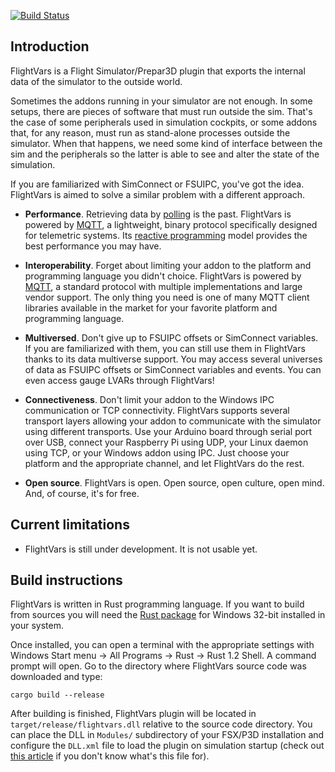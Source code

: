 [![Build Status](https://ci.appveyor.com/api/projects/status/ax4o4hx5esea120a?svg=true)](https://ci.appveyor.com/project/apoloval/flightvars)

## Introduction

FlightVars is a Flight Simulator/Prepar3D plugin that exports the internal
data of the simulator to the outside world.

Sometimes the addons running in your simulator are not enough. In some
setups, there are pieces of software that must run outside the sim. That's
the case of some peripherals used in simulation cockpits, or some addons
that, for any reason, must run as stand-alone processes outside the simulator.
When that happens, we need some kind of interface between the sim and the
peripherals so the latter is able to see and alter the state of the simulation.  

If you are familiarized with SimConnect or FSUIPC, you've got the idea.
FlightVars is aimed to solve a similar problem with a different approach.

* **Performance**. Retrieving data by [polling][r1] is the past. FlightVars
is powered by [MQTT][r2], a lightweight, binary protocol specifically designed
for telemetric systems. Its [reactive programming][r3] model provides the best
performance you may have.

* **Interoperability**. Forget about limiting your addon to the platform and
programming language you didn't choice. FlightVars is powered by [MQTT][r2],
a standard protocol with multiple implementations and large vendor support.
The only thing you need is one of many MQTT client libraries available in the
market for your favorite platform and programming language.

* **Multiversed**. Don't give up to FSUIPC offsets or SimConnect variables.
If you are familiarized with them, you can still use them in FlightVars thanks
to its data multiverse support. You may access several universes of data as
FSUIPC offsets or SimConnect variables and events. You can even access gauge
LVARs through FlightVars!

* **Connectiveness**. Don't limit your addon to the Windows IPC communication
or TCP connectivity. FlightVars supports several transport layers allowing
your addon to communicate with the simulator using different transports.
Use your Arduino board through serial port over USB, connect your Raspberry
Pi using UDP, your Linux daemon using TCP, or your Windows addon using IPC.
Just choose your platform and the appropriate channel, and let FlightVars
do the rest.

* **Open source**. FlightVars is open. Open source, open culture, open mind.
And, of course, it's for free.

## Current limitations

* FlightVars is still under development. It is not usable yet.

## Build instructions

FlightVars is written in Rust programming language. If you want to build from
sources you will need the [Rust package][r4] for Windows 32-bit installed in
your system.

Once installed, you can open a terminal with the appropriate settings with
Windows Start menu -> All Programs -> Rust -> Rust 1.2 Shell. A command prompt
will open. Go to the directory where FlightVars source code was downloaded
and type:

```Shell
cargo build --release
```

After building is finished, FlightVars plugin will be located in
`target/release/flightvars.dll` relative to the source code directory. You can
place the DLL in `Modules/` subdirectory of your FSX/P3D installation and
configure the `DLL.xml` file to load the plugin on simulation startup (check out
[this article][r5] if you don't know what's this file for).

[r1]: http://en.wikipedia.org/wiki/Polling_(computer_science)
[r2]: http://en.wikipedia.org/wiki/MQTT
[r3]: http://en.wikipedia.org/wiki/Reactive_programming
[r4]: https://www.rust-lang.org/install.html
[r5]: http://support.precisionmanuals.com/kb/a92/dll_xml-information-and-troubleshooting.aspx

